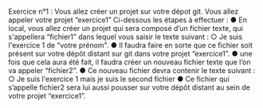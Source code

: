 Exercice n°1 :
Vous allez créer un projet sur votre dépot git.
Vous allez appeler votre projet “exercice1”
Ci-dessous les étapes à effectuer :
● En local, vous allez créer un projet qui sera composé d’un
fichier texte, qui s'appellera “fichier1” dans lequel vous saisir
le texte suivant :
○ Je suis l'exercice 1 de “votre prénom".
● Il faudra faire en sorte que ce fichier soit présent sur votre
dépôt distant sur git dans votre projet “exercice1”.
● une fois que cela aura été fait, il faudra créer un nouveau
fichier texte que l’on va appeler “fichier2”.
● Ce nouveau fichier devra contenir le texte suivant :
○ Je suis l'exercice 1 mais je suis le second fichier
● Ce fichier qui s’appelle fichier2 sera lui aussi pousser sur votre
dépôt distant au sein de votre projet “exercice1”.


